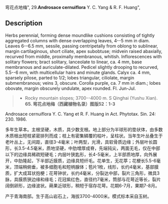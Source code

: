 弯花点地梅",
29.**Androsace cernuiflora** Y. C. Yang & R. F. Huang",

## Description
Herbs perennial, forming dense moundlike cushions consisting of tightly aggregated columns with dense overlapping leaves, 4--5 mm in diam. Leaves 6--6.5 mm, sessile, passing centripetally from oblong to sublinear, margin cartilaginous, short ciliate, apex subobtuse; midvein raised abaxially, recurved from middle, proximally membranous, whitish. Inflorescences with solitary flowers; bract solitary, lanceolate to linear, ca. 4 mm, base membranous and auriculate-dilated. Pedicel slightly drooping to recurved, 5.5--6 mm, with multicellular hairs and minute glands. Calyx ca. 4 mm, sparsely pilose, parted to 1/2; lobes triangular, ciliolate, margin submembranous; veins 3, obscure. Corolla purple, ca. 7 mm in diam.; lobes obovate, margin obscurely undulate, apex rounded. Fl. Jun-Jul.

> * Rocky mountain slopes; 3700--4000 m. S Qinghai (Yushu Xian).
**65. 弯花点地梅（西藏植物名录）图版52：1-3**

Androsace cernuiflora Y. C. Yang et R. F. Huang in Act. Phytotax. Sin. 24: 230. 1986.

多年生草本。主根坚硬，木质，具少数支根。地上部分为半球形的垫状体，由多数木质根出短枝紧密排列而成；枝上有密集鳞覆的枯叶，呈柱状。当年生叶丛叠生于老叶丛上，无间距，直径3-4毫米；叶两型，光滑，具软骨质边缘；外层叶长圆形，长3.5-4.5毫米，质地坚硬，中肋增厚成脊，先端钝尖，两面无毛，仅在中部以下的边缘具稀疏短硬毛；内层叶狭匙形，长4-5毫米，上半部质地厚，向外展开，中肋隆起，下半部近膜质，边缘具短纤毛。花单生，无花葶；花梗长5.5-6毫米，顶端稍俯垂，被多细胞毛和短柄腺体；苞片1枚，线形，长约4毫米，基部膜质，扩大成耳状抱梗；花萼钟状，长约4毫米，分裂达中部，裂片三角形，微具3脉，具膜质狭边缘和缘毛；花冠紫红色，直径约7毫米，筒部与花萼近等长，裂片阔倒卵形，边缘波状。蒴果近球形，稍短于宿存花萼。花期6-7月，果期7-8月。

产于青海南部。生于高山岩石上，海拔3700-4000米。模式标本采自玉树。

